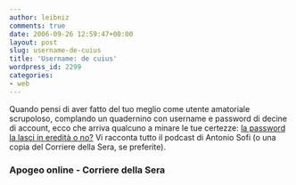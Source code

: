 ```yaml
---
author: leibniz
comments: true
date: 2006-09-26 12:59:47+00:00
layout: post
slug: username-de-cuius
title: 'Username: de cuius'
wordpress_id: 2299
categories:
- web
---
```


Quando pensi di aver fatto del tuo meglio come utente amatoriale scrupoloso, complando un quadernino con username e password di decine di account, ecco che arriva qualcuno a minare le tue certezze: [la password la lasci in eredità o no?](http://www.apogeonline.com/webzine/2006/09/26/20/2006092620894) Vi racconta tutto il podcast di Antonio Sofi (o una copia del Corriere della Sera, se preferite).

### Apogeo online - Corriere della Sera
